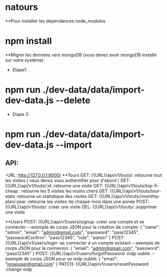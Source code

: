 # natours
**Pour installer les dépendances node_modules
# npm install 
**Migrer les données vers mongoDB (vous devez avoir mongoDB installé sur votre système)
- Etape1:
# npm run ./dev-data/data/import-dev-data.js --delete
- Etape 2:
# npm run ./dev-data/data/import-dev-data.js --import

## API:
-URL: http://127.0.0.1:8000/
**Tours
GET: {{URL}}api/v1/touts/ :retourne tout les visites ( vous devez vous authentifier pour d'abord )
GET: {{URL}}api/v1/touts/:id :retourne une visite
GET: {{URL}}api/v1/touts/top-5-cheap : retourne les 5 visites les moins chers
GET: {{URL}}api/v1/touts/tour-stats :retourne un statistique des visites
GET: {{URL}}api/v1/touts//monthly-plan/:year :retourne les visites de chaque mois dans une année
POST: {{URL}}api/v1/touts/ :creer une visite
DEL: {{URL}}api/v1/touts/ :supprimer une visite

**Users
POST: {{URL}}api/v1/users/signup :créer une compte et se connecter
--exemple de corps JSON pour la création de compte:
{
    "name": "admin",
    "email": "admin@gmail.com",
    "password": "pass12345",
    "passwordConfirm": "pass12345",
    "role": "admin"
}
POST: {{URL}}api/v1/users/login :se connecter à un compte existant
--exemple de corps JSON pour la connexion:
{
    "email": "admin@gmail.com",
    "password": "pass12345"
}
POST: {{URL}}api/v1/users/forgotPassword :mdp oublié
--exemple de corps JSON pour un mdp oublié:
{
    "email": "jonasuser@gmail.com"
}
PATCH: {{URL}}api/v1/users/resetPassword :change mdp
